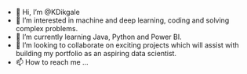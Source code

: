 - 👋 Hi, I’m @KDikgale
- 👀 I’m interested in machine and deep learning, coding and solving complex problems.
- 🌱 I’m currently learning Java, Python and Power BI.
- 💞️ I’m looking to collaborate on exciting projects which will assist with building my portfolio as an aspiring data scientist.
- 📫 How to reach me ... 

<!---
KDikgale/KDikgale is a ✨ special ✨ repository because its `README.md` (this file) appears on your GitHub profile.
You can click the Preview link to take a look at your changes.
--->
